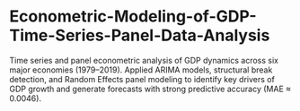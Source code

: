 # Econometric-Modeling-of-GDP-Time-Series-Panel-Data-Analysis
Time series and panel econometric analysis of GDP dynamics across six major economies (1979–2019). Applied ARIMA models, structural break detection, and Random Effects panel modeling to identify key drivers of GDP growth and generate forecasts with strong predictive accuracy (MAE ≈ 0.0046).
